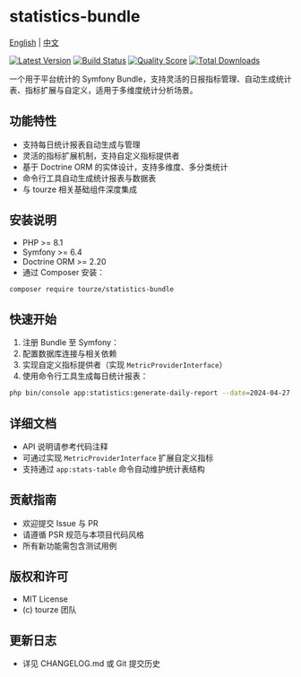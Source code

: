 # statistics-bundle

[English](README.md) | [中文](README.zh-CN.md)

[![Latest Version](https://img.shields.io/packagist/v/tourze/statistics-bundle.svg?style=flat-square)](https://packagist.org/packages/tourze/statistics-bundle)
[![Build Status](https://img.shields.io/travis/tourze/statistics-bundle/master.svg?style=flat-square)](https://travis-ci.org/tourze/statistics-bundle)
[![Quality Score](https://img.shields.io/scrutinizer/g/tourze/statistics-bundle.svg?style=flat-square)](https://scrutinizer-ci.com/g/tourze/statistics-bundle)
[![Total Downloads](https://img.shields.io/packagist/dt/tourze/statistics-bundle.svg?style=flat-square)](https://packagist.org/packages/tourze/statistics-bundle)

一个用于平台统计的 Symfony Bundle，支持灵活的日报指标管理、自动生成统计表、指标扩展与自定义，适用于多维度统计分析场景。

## 功能特性

- 支持每日统计报表自动生成与管理
- 灵活的指标扩展机制，支持自定义指标提供者
- 基于 Doctrine ORM 的实体设计，支持多维度、多分类统计
- 命令行工具自动生成统计报表与数据表
- 与 tourze 相关基础组件深度集成

## 安装说明

- PHP >= 8.1
- Symfony >= 6.4
- Doctrine ORM >= 2.20
- 通过 Composer 安装：

```bash
composer require tourze/statistics-bundle
```

## 快速开始

1. 注册 Bundle 至 Symfony：
2. 配置数据库连接与相关依赖
3. 实现自定义指标提供者（实现 `MetricProviderInterface`）
4. 使用命令行工具生成每日统计报表：

```bash
php bin/console app:statistics:generate-daily-report --date=2024-04-27
```

## 详细文档

- API 说明请参考代码注释
- 可通过实现 `MetricProviderInterface` 扩展自定义指标
- 支持通过 `app:stats-table` 命令自动维护统计表结构

## 贡献指南

- 欢迎提交 Issue 与 PR
- 请遵循 PSR 规范与本项目代码风格
- 所有新功能需包含测试用例

## 版权和许可

- MIT License
- (c) tourze 团队

## 更新日志

- 详见 CHANGELOG.md 或 Git 提交历史
